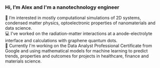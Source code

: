 ### Hi, I’m Alex and I'm a nanotechnology engineer
🔬 I’m interested in mostly computational simulations of 2D systems, condensed matter physics, optoelectronic properties of nanomaterials and data science.\
💻 I've worked on the radiation-matter interactions at a anode-electrolyte interface and calculations with graphene quantum dots.\
👀 Currently I'm working on the Data Analyst Professional Certificate from Google and using mathematical models for machine learning to predict trends, properties and outcomes for projects in healthcare, finance and materials science.

<!--
**alexleonnano/alexleonnano** is a ✨ _special_ ✨ repository because its `README.md` (this file) appears on your GitHub profile.

Here are some ideas to get you started:

- 🔭 I’m currently working on ...
- 🌱 I’m currently learning ...
- 👯 I’m looking to collaborate on ...
- 🤔 I’m looking for help with ...
- 💬 Ask me about ...
- 📫 How to reach me: ...
- 😄 Pronouns: ...
- ⚡ Fun fact: ...
-->
